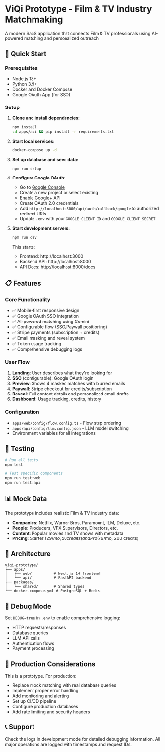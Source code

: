 # ViQi Prototype - Film & TV Industry Matchmaking

A modern SaaS application that connects Film & TV professionals using AI-powered matching and personalized outreach.

## 🚀 Quick Start

### Prerequisites
- Node.js 18+
- Python 3.9+
- Docker and Docker Compose
- Google OAuth App (for SSO)

### Setup

1. **Clone and install dependencies:**
   ```bash
   npm install
   cd apps/api && pip install -r requirements.txt
   ```

2. **Start local services:**
   ```bash
   docker-compose up -d
   ```

3. **Set up database and seed data:**
   ```bash
   npm run setup
   ```

4. **Configure Google OAuth:**
   - Go to [Google Console](https://console.developers.google.com)
   - Create a new project or select existing
   - Enable Google+ API
   - Create OAuth 2.0 credentials
   - Add `http://localhost:3000/api/auth/callback/google` to authorized redirect URIs
   - Update `.env` with your `GOOGLE_CLIENT_ID` and `GOOGLE_CLIENT_SECRET`

5. **Start development servers:**
   ```bash
   npm run dev
   ```

   This starts:
   - Frontend: http://localhost:3000
   - Backend API: http://localhost:8000
   - API Docs: http://localhost:8000/docs

## 📋 Features

### Core Functionality
- ✅ Mobile-first responsive design
- ✅ Google OAuth SSO integration
- ✅ AI-powered matching using Gemini
- ✅ Configurable flow (SSO/Paywall positioning)
- ✅ Stripe payments (subscription + credits)
- ✅ Email masking and reveal system
- ✅ Token usage tracking
- ✅ Comprehensive debugging logs

### User Flow
1. **Landing**: User describes what they're looking for
2. **SSO** (configurable): Google OAuth login
3. **Preview**: Shows 4 masked matches with blurred emails
4. **Paywall**: Stripe checkout for credits/subscription
5. **Reveal**: Full contact details and personalized email drafts
6. **Dashboard**: Usage tracking, credits, history

### Configuration
- `apps/web/config/flow.config.ts` - Flow step ordering
- `apps/api/config/llm.config.json` - LLM model switching
- Environment variables for all integrations

## 🧪 Testing

```bash
# Run all tests
npm test

# Test specific components
npm run test:web
npm run test:api
```

## 📊 Mock Data

The prototype includes realistic Film & TV industry data:
- **Companies**: Netflix, Warner Bros, Paramount, ILM, Deluxe, etc.
- **People**: Producers, VFX Supervisors, Directors, etc.
- **Content**: Popular movies and TV shows with metadata
- **Pricing**: Starter ($29/mo, 50 credits) and Pro ($79/mo, 200 credits)

## 🔧 Architecture

```
viqi-prototype/
├── apps/
│   ├── web/          # Next.js 14 frontend
│   └── api/          # FastAPI backend
├── packages/
│   └── shared/       # Shared types
└── docker-compose.yml # PostgreSQL + Redis
```

## 🐛 Debug Mode

Set `DEBUG=true` in `.env` to enable comprehensive logging:
- HTTP requests/responses
- Database queries
- LLM API calls
- Authentication flows
- Payment processing

## 🚧 Production Considerations

This is a prototype. For production:
- Replace mock matching with real database queries
- Implement proper error handling
- Add monitoring and alerting
- Set up CI/CD pipeline
- Configure production databases
- Add rate limiting and security headers

## 📞 Support

Check the logs in development mode for detailed debugging information. All major operations are logged with timestamps and request IDs.
